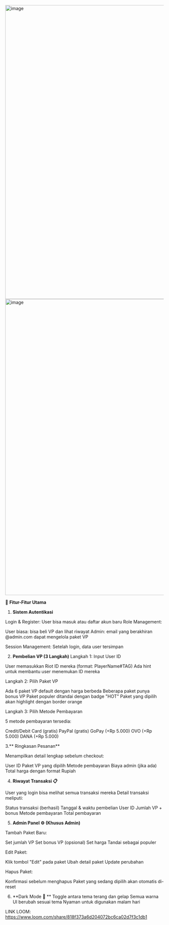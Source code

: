 <img width="553" height="934" alt="image" src="https://github.com/user-attachments/assets/64887c3d-667a-4ffe-b9a8-72a3e585cb38" /> <img width="538" height="941" alt="image" src="https://github.com/user-attachments/assets/70326a67-ecfe-4914-98a0-813834201d1b" />


🎯 **Fitur-Fitur Utama**

1. **Sistem Autentikasi**

Login & Register: User bisa masuk atau daftar akun baru
Role Management:

User biasa: bisa beli VP dan lihat riwayat
Admin: email yang berakhiran @admin.com dapat mengelola paket VP

Session Management: Setelah login, data user tersimpan


2. **Pembelian VP (3 Langkah)**
Langkah 1: Input User ID

User memasukkan Riot ID mereka (format: PlayerName#TAG)
Ada hint untuk membantu user menemukan ID mereka

Langkah 2: Pilih Paket VP

Ada 6 paket VP default dengan harga berbeda
Beberapa paket punya bonus VP
Paket populer ditandai dengan badge "HOT"
Paket yang dipilih akan highlight dengan border orange

Langkah 3: Pilih Metode Pembayaran

5 metode pembayaran tersedia:

Credit/Debit Card (gratis)
PayPal (gratis)
GoPay (+Rp 5.000)
OVO (+Rp 5.000)
DANA (+Rp 5.000)


3.** Ringkasan Pesanan**

Menampilkan detail lengkap sebelum checkout:

User ID
Paket VP yang dipilih
Metode pembayaran
Biaya admin (jika ada)
Total harga dengan format Rupiah


4. **Riwayat Transaksi 📋**

User yang login bisa melihat semua transaksi mereka
Detail transaksi meliputi:

Status transaksi (berhasil)
Tanggal & waktu pembelian
User ID
Jumlah VP + bonus
Metode pembayaran
Total pembayaran


5. **Admin Panel ⚙️ (Khusus Admin)**

Tambah Paket Baru:

Set jumlah VP
Set bonus VP (opsional)
Set harga
Tandai sebagai populer

Edit Paket:

Klik tombol "Edit" pada paket
Ubah detail paket
Update perubahan

Hapus Paket:

Konfirmasi sebelum menghapus
Paket yang sedang dipilih akan otomatis di-reset


6. **Dark Mode 🌙
**
Toggle antara tema terang dan gelap
Semua warna UI berubah sesuai tema
Nyaman untuk digunakan malam hari

LINK LOOM:
https://www.loom.com/share/818f373a6d204072bc6ca02d7f3c1db1
